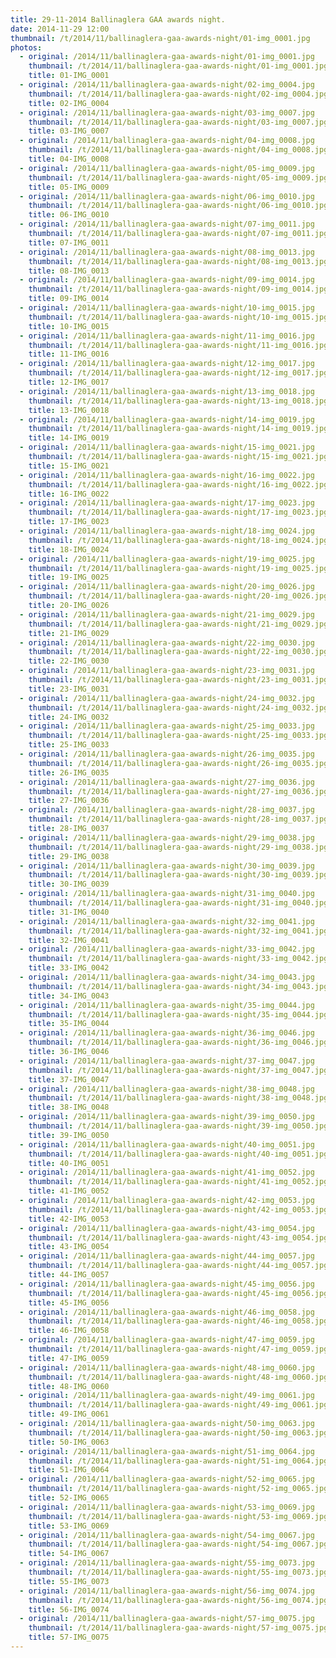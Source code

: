 ```yaml
---
title: 29-11-2014 Ballinaglera GAA awards night.
date: 2014-11-29 12:00
thumbnail: /t/2014/11/ballinaglera-gaa-awards-night/01-img_0001.jpg
photos:
  - original: /2014/11/ballinaglera-gaa-awards-night/01-img_0001.jpg
    thumbnail: /t/2014/11/ballinaglera-gaa-awards-night/01-img_0001.jpg
    title: 01-IMG_0001
  - original: /2014/11/ballinaglera-gaa-awards-night/02-img_0004.jpg
    thumbnail: /t/2014/11/ballinaglera-gaa-awards-night/02-img_0004.jpg
    title: 02-IMG_0004
  - original: /2014/11/ballinaglera-gaa-awards-night/03-img_0007.jpg
    thumbnail: /t/2014/11/ballinaglera-gaa-awards-night/03-img_0007.jpg
    title: 03-IMG_0007
  - original: /2014/11/ballinaglera-gaa-awards-night/04-img_0008.jpg
    thumbnail: /t/2014/11/ballinaglera-gaa-awards-night/04-img_0008.jpg
    title: 04-IMG_0008
  - original: /2014/11/ballinaglera-gaa-awards-night/05-img_0009.jpg
    thumbnail: /t/2014/11/ballinaglera-gaa-awards-night/05-img_0009.jpg
    title: 05-IMG_0009
  - original: /2014/11/ballinaglera-gaa-awards-night/06-img_0010.jpg
    thumbnail: /t/2014/11/ballinaglera-gaa-awards-night/06-img_0010.jpg
    title: 06-IMG_0010
  - original: /2014/11/ballinaglera-gaa-awards-night/07-img_0011.jpg
    thumbnail: /t/2014/11/ballinaglera-gaa-awards-night/07-img_0011.jpg
    title: 07-IMG_0011
  - original: /2014/11/ballinaglera-gaa-awards-night/08-img_0013.jpg
    thumbnail: /t/2014/11/ballinaglera-gaa-awards-night/08-img_0013.jpg
    title: 08-IMG_0013
  - original: /2014/11/ballinaglera-gaa-awards-night/09-img_0014.jpg
    thumbnail: /t/2014/11/ballinaglera-gaa-awards-night/09-img_0014.jpg
    title: 09-IMG_0014
  - original: /2014/11/ballinaglera-gaa-awards-night/10-img_0015.jpg
    thumbnail: /t/2014/11/ballinaglera-gaa-awards-night/10-img_0015.jpg
    title: 10-IMG_0015
  - original: /2014/11/ballinaglera-gaa-awards-night/11-img_0016.jpg
    thumbnail: /t/2014/11/ballinaglera-gaa-awards-night/11-img_0016.jpg
    title: 11-IMG_0016
  - original: /2014/11/ballinaglera-gaa-awards-night/12-img_0017.jpg
    thumbnail: /t/2014/11/ballinaglera-gaa-awards-night/12-img_0017.jpg
    title: 12-IMG_0017
  - original: /2014/11/ballinaglera-gaa-awards-night/13-img_0018.jpg
    thumbnail: /t/2014/11/ballinaglera-gaa-awards-night/13-img_0018.jpg
    title: 13-IMG_0018
  - original: /2014/11/ballinaglera-gaa-awards-night/14-img_0019.jpg
    thumbnail: /t/2014/11/ballinaglera-gaa-awards-night/14-img_0019.jpg
    title: 14-IMG_0019
  - original: /2014/11/ballinaglera-gaa-awards-night/15-img_0021.jpg
    thumbnail: /t/2014/11/ballinaglera-gaa-awards-night/15-img_0021.jpg
    title: 15-IMG_0021
  - original: /2014/11/ballinaglera-gaa-awards-night/16-img_0022.jpg
    thumbnail: /t/2014/11/ballinaglera-gaa-awards-night/16-img_0022.jpg
    title: 16-IMG_0022
  - original: /2014/11/ballinaglera-gaa-awards-night/17-img_0023.jpg
    thumbnail: /t/2014/11/ballinaglera-gaa-awards-night/17-img_0023.jpg
    title: 17-IMG_0023
  - original: /2014/11/ballinaglera-gaa-awards-night/18-img_0024.jpg
    thumbnail: /t/2014/11/ballinaglera-gaa-awards-night/18-img_0024.jpg
    title: 18-IMG_0024
  - original: /2014/11/ballinaglera-gaa-awards-night/19-img_0025.jpg
    thumbnail: /t/2014/11/ballinaglera-gaa-awards-night/19-img_0025.jpg
    title: 19-IMG_0025
  - original: /2014/11/ballinaglera-gaa-awards-night/20-img_0026.jpg
    thumbnail: /t/2014/11/ballinaglera-gaa-awards-night/20-img_0026.jpg
    title: 20-IMG_0026
  - original: /2014/11/ballinaglera-gaa-awards-night/21-img_0029.jpg
    thumbnail: /t/2014/11/ballinaglera-gaa-awards-night/21-img_0029.jpg
    title: 21-IMG_0029
  - original: /2014/11/ballinaglera-gaa-awards-night/22-img_0030.jpg
    thumbnail: /t/2014/11/ballinaglera-gaa-awards-night/22-img_0030.jpg
    title: 22-IMG_0030
  - original: /2014/11/ballinaglera-gaa-awards-night/23-img_0031.jpg
    thumbnail: /t/2014/11/ballinaglera-gaa-awards-night/23-img_0031.jpg
    title: 23-IMG_0031
  - original: /2014/11/ballinaglera-gaa-awards-night/24-img_0032.jpg
    thumbnail: /t/2014/11/ballinaglera-gaa-awards-night/24-img_0032.jpg
    title: 24-IMG_0032
  - original: /2014/11/ballinaglera-gaa-awards-night/25-img_0033.jpg
    thumbnail: /t/2014/11/ballinaglera-gaa-awards-night/25-img_0033.jpg
    title: 25-IMG_0033
  - original: /2014/11/ballinaglera-gaa-awards-night/26-img_0035.jpg
    thumbnail: /t/2014/11/ballinaglera-gaa-awards-night/26-img_0035.jpg
    title: 26-IMG_0035
  - original: /2014/11/ballinaglera-gaa-awards-night/27-img_0036.jpg
    thumbnail: /t/2014/11/ballinaglera-gaa-awards-night/27-img_0036.jpg
    title: 27-IMG_0036
  - original: /2014/11/ballinaglera-gaa-awards-night/28-img_0037.jpg
    thumbnail: /t/2014/11/ballinaglera-gaa-awards-night/28-img_0037.jpg
    title: 28-IMG_0037
  - original: /2014/11/ballinaglera-gaa-awards-night/29-img_0038.jpg
    thumbnail: /t/2014/11/ballinaglera-gaa-awards-night/29-img_0038.jpg
    title: 29-IMG_0038
  - original: /2014/11/ballinaglera-gaa-awards-night/30-img_0039.jpg
    thumbnail: /t/2014/11/ballinaglera-gaa-awards-night/30-img_0039.jpg
    title: 30-IMG_0039
  - original: /2014/11/ballinaglera-gaa-awards-night/31-img_0040.jpg
    thumbnail: /t/2014/11/ballinaglera-gaa-awards-night/31-img_0040.jpg
    title: 31-IMG_0040
  - original: /2014/11/ballinaglera-gaa-awards-night/32-img_0041.jpg
    thumbnail: /t/2014/11/ballinaglera-gaa-awards-night/32-img_0041.jpg
    title: 32-IMG_0041
  - original: /2014/11/ballinaglera-gaa-awards-night/33-img_0042.jpg
    thumbnail: /t/2014/11/ballinaglera-gaa-awards-night/33-img_0042.jpg
    title: 33-IMG_0042
  - original: /2014/11/ballinaglera-gaa-awards-night/34-img_0043.jpg
    thumbnail: /t/2014/11/ballinaglera-gaa-awards-night/34-img_0043.jpg
    title: 34-IMG_0043
  - original: /2014/11/ballinaglera-gaa-awards-night/35-img_0044.jpg
    thumbnail: /t/2014/11/ballinaglera-gaa-awards-night/35-img_0044.jpg
    title: 35-IMG_0044
  - original: /2014/11/ballinaglera-gaa-awards-night/36-img_0046.jpg
    thumbnail: /t/2014/11/ballinaglera-gaa-awards-night/36-img_0046.jpg
    title: 36-IMG_0046
  - original: /2014/11/ballinaglera-gaa-awards-night/37-img_0047.jpg
    thumbnail: /t/2014/11/ballinaglera-gaa-awards-night/37-img_0047.jpg
    title: 37-IMG_0047
  - original: /2014/11/ballinaglera-gaa-awards-night/38-img_0048.jpg
    thumbnail: /t/2014/11/ballinaglera-gaa-awards-night/38-img_0048.jpg
    title: 38-IMG_0048
  - original: /2014/11/ballinaglera-gaa-awards-night/39-img_0050.jpg
    thumbnail: /t/2014/11/ballinaglera-gaa-awards-night/39-img_0050.jpg
    title: 39-IMG_0050
  - original: /2014/11/ballinaglera-gaa-awards-night/40-img_0051.jpg
    thumbnail: /t/2014/11/ballinaglera-gaa-awards-night/40-img_0051.jpg
    title: 40-IMG_0051
  - original: /2014/11/ballinaglera-gaa-awards-night/41-img_0052.jpg
    thumbnail: /t/2014/11/ballinaglera-gaa-awards-night/41-img_0052.jpg
    title: 41-IMG_0052
  - original: /2014/11/ballinaglera-gaa-awards-night/42-img_0053.jpg
    thumbnail: /t/2014/11/ballinaglera-gaa-awards-night/42-img_0053.jpg
    title: 42-IMG_0053
  - original: /2014/11/ballinaglera-gaa-awards-night/43-img_0054.jpg
    thumbnail: /t/2014/11/ballinaglera-gaa-awards-night/43-img_0054.jpg
    title: 43-IMG_0054
  - original: /2014/11/ballinaglera-gaa-awards-night/44-img_0057.jpg
    thumbnail: /t/2014/11/ballinaglera-gaa-awards-night/44-img_0057.jpg
    title: 44-IMG_0057
  - original: /2014/11/ballinaglera-gaa-awards-night/45-img_0056.jpg
    thumbnail: /t/2014/11/ballinaglera-gaa-awards-night/45-img_0056.jpg
    title: 45-IMG_0056
  - original: /2014/11/ballinaglera-gaa-awards-night/46-img_0058.jpg
    thumbnail: /t/2014/11/ballinaglera-gaa-awards-night/46-img_0058.jpg
    title: 46-IMG_0058
  - original: /2014/11/ballinaglera-gaa-awards-night/47-img_0059.jpg
    thumbnail: /t/2014/11/ballinaglera-gaa-awards-night/47-img_0059.jpg
    title: 47-IMG_0059
  - original: /2014/11/ballinaglera-gaa-awards-night/48-img_0060.jpg
    thumbnail: /t/2014/11/ballinaglera-gaa-awards-night/48-img_0060.jpg
    title: 48-IMG_0060
  - original: /2014/11/ballinaglera-gaa-awards-night/49-img_0061.jpg
    thumbnail: /t/2014/11/ballinaglera-gaa-awards-night/49-img_0061.jpg
    title: 49-IMG_0061
  - original: /2014/11/ballinaglera-gaa-awards-night/50-img_0063.jpg
    thumbnail: /t/2014/11/ballinaglera-gaa-awards-night/50-img_0063.jpg
    title: 50-IMG_0063
  - original: /2014/11/ballinaglera-gaa-awards-night/51-img_0064.jpg
    thumbnail: /t/2014/11/ballinaglera-gaa-awards-night/51-img_0064.jpg
    title: 51-IMG_0064
  - original: /2014/11/ballinaglera-gaa-awards-night/52-img_0065.jpg
    thumbnail: /t/2014/11/ballinaglera-gaa-awards-night/52-img_0065.jpg
    title: 52-IMG_0065
  - original: /2014/11/ballinaglera-gaa-awards-night/53-img_0069.jpg
    thumbnail: /t/2014/11/ballinaglera-gaa-awards-night/53-img_0069.jpg
    title: 53-IMG_0069
  - original: /2014/11/ballinaglera-gaa-awards-night/54-img_0067.jpg
    thumbnail: /t/2014/11/ballinaglera-gaa-awards-night/54-img_0067.jpg
    title: 54-IMG_0067
  - original: /2014/11/ballinaglera-gaa-awards-night/55-img_0073.jpg
    thumbnail: /t/2014/11/ballinaglera-gaa-awards-night/55-img_0073.jpg
    title: 55-IMG_0073
  - original: /2014/11/ballinaglera-gaa-awards-night/56-img_0074.jpg
    thumbnail: /t/2014/11/ballinaglera-gaa-awards-night/56-img_0074.jpg
    title: 56-IMG_0074
  - original: /2014/11/ballinaglera-gaa-awards-night/57-img_0075.jpg
    thumbnail: /t/2014/11/ballinaglera-gaa-awards-night/57-img_0075.jpg
    title: 57-IMG_0075
---
```

